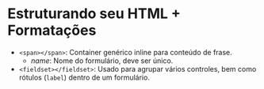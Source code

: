 # Estruturando seu HTML + Formatações

- `<span></span>`: Container genérico inline para conteúdo de frase.
  - _name_: Nome do formulário, deve ser único.
- `<fieldset></fieldset>`: Usado para agrupar vários controles, bem como rótulos (`label`) dentro de um formulário.
